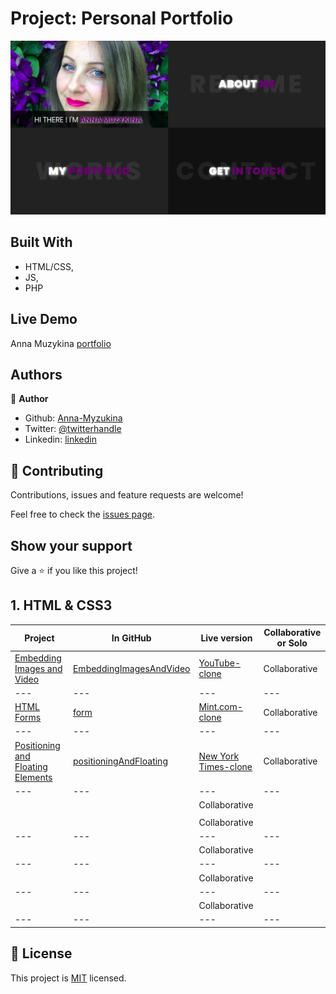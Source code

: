 # Project: Personal Portfolio

![screen](https://github.com/Anna-Myzukina/portfolio/blob/master/images/3.png)



## Built With

- HTML/CSS,
- JS,
- PHP

## Live Demo

Anna Muzykina [portfolio](https://anna-myzukina.github.io/portfolio/)



## Authors

👤 **Author**

- Github: [Anna-Myzukina](https://github.com/Anna-Myzukina)
- Twitter: [@twitterhandle](https://twitter.com/AnnaMuzykina)
- Linkedin: [linkedin](https://www.linkedin.com/in/ann-muzykina/)



## 🤝 Contributing

Contributions, issues and feature requests are welcome!

Feel free to check the [issues page](issues/).

## Show your support

Give a ⭐️ if you like this project!

## 1. HTML & CSS3

 Project | In GitHub | Live version | Collaborative or Solo 
---|---| ---|---
 [Embedding Images and Video](https://www.theodinproject.com/courses/html5-and-css3/lessons/embedding-images-and-video)| [EmbeddingImagesAndVideo](https://github.com/Anna-Myzukina/EmbeddingImagesAndVideo)| [YouTube-clone](https://anna-myzukina.github.io/EmbeddingImagesAndVideo/) | Collaborative
 ---|---|---|---
 [HTML Forms](https://www.theodinproject.com/courses/html5-and-css3/lessons/html-forms) | [form](https://github.com/Anna-Myzukina/form) | [Mint.com-clone](https://accounts.intuit.com/signup.html?offering_id=Intuit.ifs.mint&namespace_id=50000026&redirect_url=https%3A%2F%2Fmint.intuit.com%2Foverview.event%3Ftask%3DS#) | Collaborative
 ---|---|---|---
 [Positioning and Floating Elements](https://www.theodinproject.com/courses/html5-and-css3/lessons/positioning-and-floating-elements) | [positioningAndFloating](https://github.com/Anna-Myzukina/positioningAndFloating) | [New York Times-clone](https://anna-myzukina.github.io/positioningAndFloating/) | Collaborative
 ---|---|---|---
 []() | []() | []() Collaborative
  | | | 
  []() | []() | []() Collaborative
 --- | --- | --- | ---
  []() | []() | []() Collaborative
 --- | --- | --- | ---
  []() | []() | []() Collaborative
 --- | --- | --- | ---
  []() | []() | []() Collaborative
 --- | --- | --- | ---
 



## 📝 License

This project is [MIT](lic.url) licensed.
